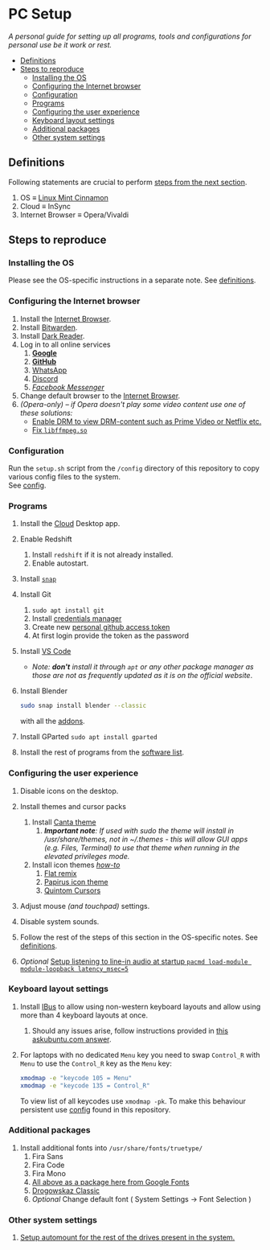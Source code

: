 # PC Setup
*A personal guide for setting up all programs, tools and configurations for personal use be it work or rest.*

- [Definitions](#definitions)
- [Steps to reproduce](#steps-to-reproduce)
  - [Installing the OS](#installing-the-os)
  - [Configuring the Internet browser](#configuring-the-internet-browser)
  - [Configuration](#configuration)
  - [Programs](#programs)
  - [Configuring the user experience](#configuring-the-user-experience)
  - [Keyboard layout settings](#keyboard-layout-settings)
  - [Additional packages](#additional-packages)
  - [Other system settings](#other-system-settings)

## Definitions
Following statements are crucial to perform [steps from the next section](#steps-to-reproduce).

1. OS $\equiv$ [Linux Mint Cinnamon](linux-mint-setup.md)
2. Cloud $\equiv$ InSync
3. Internet Browser $\equiv$ Opera/Vivaldi

## Steps to reproduce

### Installing the OS

Please see the OS-specific instructions in a separate note. See [definitions](#definitions).

### Configuring the Internet browser

   1. Install the [Internet Browser](#definitions).
   2. Install [Bitwarden](https://bitwarden.com/#download).
   3. Install [Dark Reader](https://chrome.google.com/webstore/detail/dark-reader/eimadpbcbfnmbkopoojfekhnkhdbieeh).
   4. Log in to all online services
      1. [**Google**](accounts.google.com/)
      2. [**GitHub**](https://github.com/login)
      3. [WhatsApp](https://web.whatsapp.com/)
      4. [Discord](https://discordapp.com/channels/@me)
      5. [*Facebook Messenger*](https://www.messenger.com/)
   5. Change default browser to the [Internet Browser](#definitions).
   6. *(Opera-only) – if Opera doesn't play some video content use one of these solutions:*
      - [Enable DRM to view DRM-content such as Prime Video or Netflix etc.](https://forums.opera.com/topic/28663/widevine-and-opera/29)
      - [Fix `libffmpeg.so`](https://forums.opera.com/topic/30254/solved-video-playback-issues/7)

### Configuration

Run the `setup.sh` script from the `/config` directory of this repository to copy various config files to the system.\
See [config](../config/readme.md).

### Programs

1. Install the [Cloud](#definitions) Desktop app.

2. Enable Redshift
   1. Install `redshift` if it is not already installed.
   2. Enable autostart.

3. Install [`snap`](https://snapcraft.io/docs/installing-snap-on-linux-mint)

4. Install Git
   1. `sudo apt install git`
   2. Install [credentials manager](https://stackoverflow.com/questions/36585496/error-when-using-git-credential-helper-with-gnome-keyring-as-sudo/40312117#40312117)
   3. Create new [personal github access token](https://github.com/settings/tokens)
   4. At first login provide the token as the password

5. Install [VS Code](https://code.visualstudio.com/)
    - *Note: __don't__ install it through `apt` or any other package manager as those are not as frequently updated as it is on the official website*.

6. Install Blender
    ```bash
    sudo snap install blender --classic
    ```
    with all the [addons](blender-notes.md#addons).

7. Install GParted `sudo apt install gparted`

8.  Install the rest of programs from the [software list](software-list.md).

### Configuring the user experience

1. Disable icons on the desktop.

2.  Install themes and cursor packs
    1. Install [Canta theme](https://github.com/vinceliuice/Canta-theme)
       1. *__Important note__: If used with sudo the theme will install in /usr/share/themes, not in ~/.themes - this will allow GUI apps (e.g. Files, Terminal) to use that theme when running in the elevated privileges mode.*
    2. Install icon themes *[how-to](https://itsfoss.com/install-icon-linux-mint/)*
       1. [Flat remix](https://drasite.com/flat-remix )
       2. [Papirus icon theme](https://github.com/PapirusDevelopmentTeam/papirus-icon-theme#installation)
          <!-- spellchecker: disable-next-line -->
       3. [Quintom Cursors](https://www.gnome-look.org/p/1329799/)

3. Adjust mouse *(and touchpad)* settings.

4. Disable system sounds.

5. Follow the rest of the steps of this section in the OS-specific notes. See [definitions](#definitions).

    <!-- spellchecker: disable-next-line -->
6. *Optional* [Setup listening to line-in audio at startup `pacmd load-module module-loopback latency_msec=5`](https://unix.stackexchange.com/questions/263274/pipe-mix-line-in-to-output-in-pulseaudio)

### Keyboard layout settings

1. Install [IBus](https://forums.linuxmint.com/viewtopic.php?t=160272) to allow using non-western keyboard layouts and allow using more than 4 keyboard layouts at once.
    1.  Should any issues arise, follow instructions provided in [this askubuntu.com answer](https://askubuntu.com/a/793046).

2. For laptops with no dedicated `Menu` key you need to swap `Control_R` with `Menu` to use the `Control_R` key as the `Menu` key:
    ```bash
    xmodmap -e "keycode 105 = Menu"
    xmodmap -e "keycode 135 = Control_R"
    ```
    To view list of all keycodes use `xmodmap -pk`.
    To make this behaviour persistent use [config](../config/readme.md) found in this repository.

### Additional packages

1. Install additional fonts into `/usr/share/fonts/truetype/`
    1.  Fira Sans
    2.  Fira Code
    3.  Fira Mono
    4.  [All above as a package here from Google Fonts](https://fonts.google.com/selection?query=fira&selection.family=Fira+Code%7CFira+Mono%7CFira+Sans)
    5.  [Drogowskaz Classic](http://www.drogowskazclassic.pl/pismo.php)
    6.  *Optional* Change default font ( System Settings $\to$ Font Selection )

### Other system settings

1.  [Setup automount for the rest of the drives present in the system.](https://fossbytes.com/how-to-auto-mount-partitions-on-boot-in-linux-easily/)
